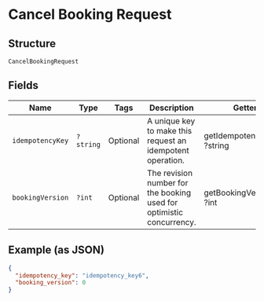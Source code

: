 
# Cancel Booking Request

## Structure

`CancelBookingRequest`

## Fields

| Name | Type | Tags | Description | Getter | Setter |
|  --- | --- | --- | --- | --- | --- |
| `idempotencyKey` | `?string` | Optional | A unique key to make this request an idempotent operation. | getIdempotencyKey(): ?string | setIdempotencyKey(?string idempotencyKey): void |
| `bookingVersion` | `?int` | Optional | The revision number for the booking used for optimistic concurrency. | getBookingVersion(): ?int | setBookingVersion(?int bookingVersion): void |

## Example (as JSON)

```json
{
  "idempotency_key": "idempotency_key6",
  "booking_version": 0
}
```

